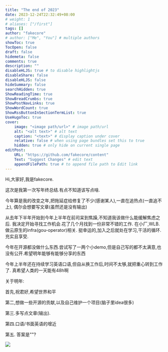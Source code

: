 ```yaml
---
title: "The end of 2023"
date: 2023-12-24T22:32:49+08:00
# weight: 1
# aliases: ["/first"]
tags: []
author: "fakecore"
# author: ["Me", "You"] # multiple authors
showToc: true
TocOpen: false
draft: false
hidemeta: false
comments: true
description: ""
disableHLJS: true # to disable highlightjs
disableShare: false
disableHLJS: false
hideSummary: false
searchHidden: true
ShowReadingTime: true
ShowBreadCrumbs: true
ShowPostNavLinks: true
ShowWordCount: true
ShowRssButtonInSectionTermList: true
UseHugoToc: true
cover:
    image: "<image path/url>" # image path/url
    alt: "<alt text>" # alt text
    caption: "<text>" # display caption under cover
    relative: false # when using page bundles set this to true
    hidden: true # only hide on current single page
editPost:
    URL: "https://github.com/fakecore/content"
    Text: "Suggest Changes" # edit text
    appendFilePath: true # to append file path to Edit link
---
```


Hi,大家好,我是fakecore.

这次是我第一次写年终总结.有点不知道该写点啥.

今年算是我的改变之年,把拖延症给修复了不少(感谢某人),一直在追热点(一直追不上), 偶尔会想要写文章(虽然还是没有输出)

从去年下半年开始到今年上半年在前司呆到焦躁,不知道我该做什么能缓解焦虑之后. 我决定开始寻找工作机会.花了几个月找到一份非常不错的工作. 在小厂,WLB. 做云原生的infra(gou-operator)相关. 挺幸运的,加入之后就处在学习,干活的循环. 充实且享受.

今年在开源都没做什么东西.尝试写了一两个小demo,但是自己写的都不太满意,也没有公开.希望明年能够有能够分享的东西

今年上半年还在持续学习英语口语,但自从换工作后,时间不太够,就把重心转到工作了.  真希望人类的一天能有48h啊

关于明年:

首先,祝君好,希望世界和平

第二,想做一些开源的贡献,以及自己维护一个项目(脑子里idea很多)

第三.多写点文章(输出).

第四.口语/书面英语的增近

第五. 答案是""?



![](/teo2023_summrize.png)







